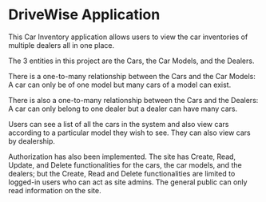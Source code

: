# DriveWise Application

This Car Inventory application allows users to view the car inventories of multiple dealers all in one place.

The 3 entities in this project are the Cars, the Car Models, and the Dealers.

There is a one-to-many relationship between the Cars and the Car Models:
A car can only be of one model but many cars of a model can exist.

There is also a one-to-many relationship between the Cars and the Dealers:
A car can only belong to one dealer but a dealer can have many cars.

Users can see a list of all the cars in the system and also view cars according to a particular model they wish to see. They can also view cars by dealership.

Authorization has also been implemented.
The site has Create, Read, Update, and Delete functionalities for the cars, the car models, and the dealers; but the Create, Read and Delete functionalities are limited to logged-in users who can act as site admins.
The general public can only read information on the site.
